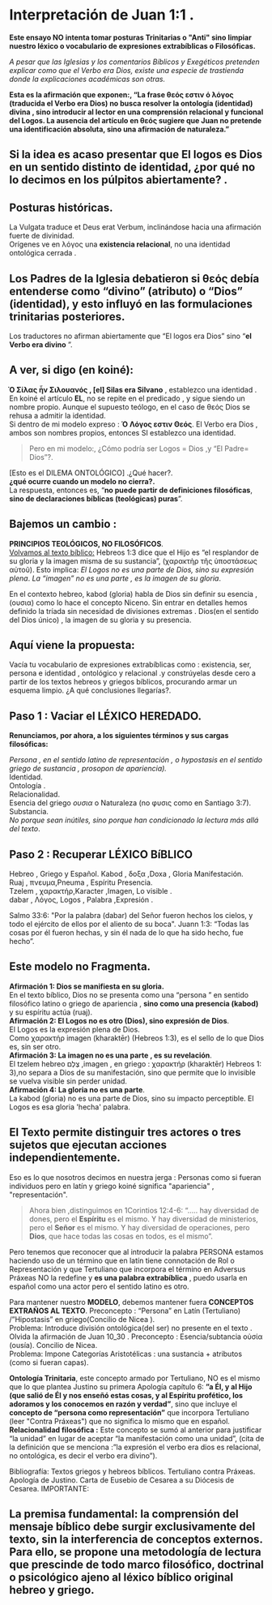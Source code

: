 # Interpretación de Juan 1:1 .  
**Este ensayo NO intenta tomar posturas Trinitarias o "Anti"  sino limpiar nuestro léxico o vocabulario de expresiones extrabíblicas o Filosóficas.**

*A pesar que las Iglesias y los comentarios Bíblicos y Exegéticos pretenden explicar como que el Verbo era Dios, existe una especie de trastienda donde la explicaciones académicas son otras.* 

**Esta es la afirmación que exponen:, “La frase θεός  εστιν ό λόγος  (traducida el Verbo era Dios) no busca resolver la ontología (identidad) divina , sino introducir al lector en una comprensión relacional y funcional del Logos. La ausencia del artículo en θεός sugiere que Juan no pretende una identificación absoluta, sino una afirmación de naturaleza.”**
## Si la idea es acaso presentar que El logos es Dios en un sentido distinto de identidad, ¿por qué no lo decimos en los púlpitos abiertamente? . 

## Posturas históricas.
La Vulgata traduce et Deus erat Verbum,  inclinándose hacia una afirmación fuerte de divinidad.    
Orígenes ve en λόγος una **existencia relacional**, no una identidad ontológica cerrada  .

## Los Padres de la Iglesia debatieron si θεός debía entenderse como “divino” (atributo) o “Dios” (identidad), y esto influyó en las formulaciones trinitarias posteriores.

Los  traductores no  afirman abiertamente que “El logos era Dios” sino “**el Verbo era divino** ”.   

 ## A ver,    si digo (en koiné): 
**Ὸ Σίλας ἦν Σιλουανός , [el] Silas era Silvano**  ,   establezco una identidad .  
En  koiné el artículo **EL**, no se repite en el predicado , y sigue siendo un nombre propio.
Aunque el supuesto teólogo, en el caso de θεός Dios se rehusa a admitir la identidad.  
Si dentro de mi modelo expreso :
**Ό Λόγος εστιν Θεός**. El Verbo era Dios , ambos son nombres propios, entonces SI establezco una identidad.    
>Pero en mi modelo:, ¿Cómo podría ser Logos = Dios ,y “El Padre= Dios”?.


[Esto es el DILEMA ONTOLÓGICO] .¿Qué hacer?.  
**¿qué ocurre cuando un modelo no cierra?.**  
La respuesta, entonces es, “**no puede partir de definiciones filosóficas**, **sino de declaraciones bíblicas (teológicas) puras**”.  
## Bajemos un cambio :
**PRINCIPIOS TEOLÓGICOS, NO FILOSÓFICOS**.  
<ins>Volvamos al texto bíblico:</ins>
Hebreos 1:3 dice que el Hijo es “el resplandor de su gloria y la imagen misma de su sustancia”, (χαρακτὴρ τῆς ὑποστάσεως αὐτοῦ). Esto implica:
*El Logos no es una parte de Dios, sino su expresión plena*.
*La “imagen” no es una parte , es la imagen de su gloria*.

En el contexto hebreo, kabod (gloria) habla de Dios sin definir su esencia ,(ουσια) como lo hace el concepto Niceno.
Sin entrar en detalles hemos definido la tríada sin necesidad de divisiones extremas .
Dios(en el sentido del Dios único) , la imagen de su gloria y su presencia.  
## Aquí viene la propuesta:
Vacía tu vocabulario de expresiones extrabíblicas como : existencia, ser, persona e identidad , ontológico y relacional .y constrúyelas desde cero a partir de los textos hebreos y griegos bíblicos, procurando armar un esquema limpio. ¿A qué conclusiones llegarías?.  
## Paso 1 : Vaciar el LÉXICO HEREDADO.  
**Renunciamos, por ahora, a los siguientes términos y sus cargas filosóficas:** 

*Persona , en el sentido latino de representación , o hypostasis en el sentido griego de sustancia , prosopon de apariencia).*  
Identidad.  
Ontología .  
Relacionalidad.  
Esencia del griego *ουσια* o  Naturaleza (no φυσις como en Santiago 3:7).  
Substancia.  
*No porque sean inútiles, sino porque han condicionado la lectura más allá del texto*.    

## Paso 2 : Recuperar LÉXICO BíBLICO 
Hebreo ,  Griego   y          Español. 
Kabod   ,  δοξα ,Doxa ,       Gloria  Manifestación.  
Ruaj   ,   πνευμα,Pneuma  ,   Espíritu Presencia.  
Tzelem  ,  χαρακτήρ,Karacter  ,Imagen,   Lo visible .           
dabar  ,   Λόγος, Logos ,     Palabra ,Expresión .   

Salmo 33:6: "Por la palabra (dabar) del Señor fueron hechos los cielos, y todo el ejército de ellos por el aliento de su boca". 
Juann 1:3: “Todas las cosas por él fueron hechas, y sin él nada de lo que ha sido hecho, fue hecho”.  
## Este modelo no Fragmenta.    
**Afirmación 1: Dios se manifiesta en su gloria.**  
En el texto bíblico, Dios no se presenta como una “persona ” en sentido filosófico latino o griego de apariencia , **sino como una presencia (kabod)** y su espíritu  actúa (ruaj).    
**Afirmación 2: El Logos no es otro (Dios), sino expresión de Dios**.  
El Logos es la expresión plena de Dios.  
 Como χαρακτήρ imagen  (kharaktēr) (Hebreos 1:3), es el sello de lo que Dios es, sin ser otro.  
**Afirmación 3: La imagen no es una parte , es su revelación**.   
El tzelem hebreo צֶלֶם ,imagen , en griego : χαρακτήρ (kharaktēr) Hebreos 1: 3),no separa a Dios de su manifestación, sino que permite que lo invisible se vuelva visible sin perder unidad.  
**Afirmación 4: La gloria no es una parte**.  
La kabod (gloria) no es una parte de Dios, sino su impacto perceptible. El Logos es esa gloria 'hecha' palabra.   

## El Texto permite distinguir tres actores o  tres sujetos que ejecutan acciones independientemente. 
Eso es lo que nosotros decimos en nuestra jerga : Personas como si fueran individuos pero en latín y griego koiné significa "apariencia" , "representación".  
>Ahora bien ,distinguimos en  1Corintios 12:4-6: “.....  hay diversidad de dones, pero el **Espíritu** es el mismo. Y hay diversidad de ministerios, pero el **Señor** es el mismo. Y hay diversidad de operaciones, pero **Dios**, que hace todas las cosas en todos, es el mismo”.   

Pero tenemos que reconocer que al introducir la palabra PERSONA estamos haciendo uso de un término que en latín tiene connotación de Rol o Representación y que Tertuliano que incorpora el término en  Adversus Práxeas NO la redefine  y  **es una palabra extrabíblica** , puedo usarla en español como una actor pero el sentido latino es otro. 

Para mantener nuestro **MODELO**, debemos mantener fuera **CONCEPTOS EXTRAÑOS AL TEXTO**.
Preconcepto : “Persona” en Latín (Tertuliano) /”Hipostasis” en griego(Concilio de Nicea ).   
Problema:  Introduce división ontológica(del ser) no presente en el texto . Olvida la afirmación de Juan 10_30 . 
Preconcepto : Esencia/subtancia οὐσία (ousía). Concilio  de Nicea.  
Problema: Impone Categorías Aristotélicas : una sustancia + atributos (como si fueran capas).  

**Ontología Trinitaria**, este concepto armado por Tertuliano, NO es el mismo que lo que plantea Justino su primera Apología capítulo 6: **”a Él, y al Hijo (que salió de Él y nos enseñó estas cosas, y al Espíritu profético, los adoramos y los conocemos en razón y verdad”**, sino que incluye el **concepto de “persona como representación”** que incorpora Tertuliano (leer "Contra Práxeas") que no significa lo mismo que en español.  
**Relacionalidad filosófica :** Este concepto se sumó al anterior para justificar “la unidad” en lugar de aceptar “la manifestación como una unidad”, (cita de la definición que se menciona :”la expresión el verbo era dios es relacional, no ontológica, es decir el verbo era divino”).

Bibliografía:
Textos griegos y hebreos bíblicos.
Tertuliano contra Práxeas.
Apología  de Justino.
Carta de Eusebio de Cesarea a su Diócesis de Cesarea.
IMPORTANTE:
## La premisa fundamental: la comprensión del mensaje bíblico debe surgir exclusivamente del texto, sin la interferencia de conceptos externos. Para ello, se propone una metodología de lectura que prescinde de todo marco filosófico, doctrinal o psicológico ajeno al léxico bíblico original hebreo y griego.

